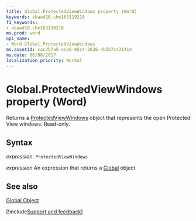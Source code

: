 ```yaml
---
title: Global.ProtectedViewWindows property (Word)
keywords: vbawd10.chm163119218
f1_keywords:
- vbawd10.chm163119218
ms.prod: word
api_name:
- Word.Global.ProtectedViewWindows
ms.assetid: cac3b7a5-ace5-85c4-2626-4b5b7c421414
ms.date: 06/08/2017
localization_priority: Normal
---
```



# Global.ProtectedViewWindows property (Word)

Returns a [ProtectedViewWindows](Word.ProtectedViewWindows.md) object that represents the open Protected View windows. Read-only.


## Syntax

_expression_. `ProtectedViewWindows`

 _expression_ An expression that returns a [Global](./Word.Global.md) object.


## See also


[Global Object](Word.Global.md)

[!include[Support and feedback](~/includes/feedback-boilerplate.md)]